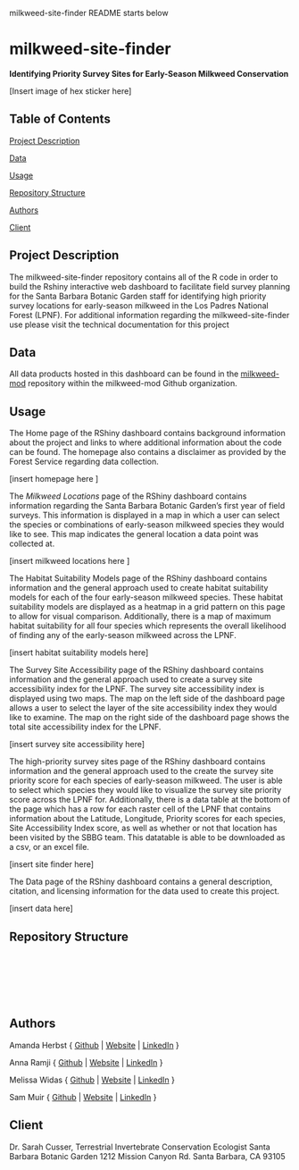 milkweed-site-finder README starts below

# milkweed-site-finder

 **Identifying Priority Survey Sites for Early-Season Milkweed Conservation**

[Insert image of hex sticker here]

## Table of Contents

[Project Description](##project-description)

[Data](##data)

[Usage](##usage)

[Repository Structure](##repository-structure)

[Authors](##authors)

[Client](##client)

## Project Description
The milkweed-site-finder repository contains all of the R code in order to build the Rshiny interactive web dashboard to facilitate field survey planning for the Santa Barbara Botanic Garden staff for identifying high priority survey locations for early-season milkweed in the Los Padres National Forest (LPNF). For additional information regarding the milkweed-site-finder use please visit the technical documentation for this project
 
## Data
All data products hosted in this dashboard can be found in the [milkweed-mod](https://github.com/milkweed-mod/milkweed-mod) repository within the milkweed-mod Github organization. 

## Usage

The Home page of the RShiny dashboard contains background information about the project and links to where additional information about the code can be found. The homepage also contains a disclaimer as provided by the Forest Service regarding data collection.

[insert homepage here ]

The *Milkweed Locations* page of the RShiny dashboard contains information regarding the Santa Barbara Botanic Garden’s first year of field surveys. This information is displayed in a map in which a user can select the species or combinations  of early-season milkweed species they would like to see. This map indicates the general location a data point was collected at.

[insert milkweed locations here ]

The Habitat Suitability Models page of the RShiny dashboard contains information and the general approach used to create habitat suitability models for each of the four early-season milkweed species. These habitat suitability models are displayed as a heatmap in a grid pattern on this page to allow for visual comparison. Additionally, there is a map of maximum habitat suitability for all four species which represents the overall likelihood of finding any of the early-season milkweed across the LPNF.

[insert habitat suitability models here]

The Survey Site Accessibility page of the RShiny dashboard contains information and the general approach used to create a survey site accessibility index for the LPNF. The survey site accessibility index is displayed using two maps. The map on the left side of the dashboard page allows a user to select the layer of the site accessibility index they would like to examine. The map on the right side of the dashboard page shows the total site accessibility index for the LPNF.

[insert survey site accessibility here]

The high-priority survey sites page of the RShiny dashboard contains information and the general approach used to the create the survey site priority score for each species of early-season milkweed. The user is able to select which species they would like to visualize the survey site priority score across the LPNF for. Additionally, there is a data table at the bottom of the page which has a row for each raster cell of the LPNF that contains information about the Latitude, Longitude, Priority scores for each species, Site Accessibility Index score, as well as whether or not that location has been visited by the SBBG team. This datatable is able to be downloaded as a csv, or an excel file. 

[insert site finder here]

The Data page of the RShiny dashboard contains a general description, citation, and licensing information for the data used to create this project. 

[insert data here]

## Repository Structure
```







```




## Authors

 Amanda Herbst { [Github](https://github.com/amandaherbst) | [Website](amandaherbst.github.io) | [LinkedIn](https://www.linkedin.com/in/amanda-herbst/) }

 Anna Ramji { [Github](https://github.com/annaramji) | [Website](https://annaramji.github.io/) | [LinkedIn](https://www.linkedin.com/in/annaramji/) }

 Melissa Widas { [Github](https://github.com/mwidas) | [Website](https://mwidas.github.io/) | [LinkedIn](https://www.linkedin.com/in/mwidas/) }

 Sam Muir { [Github](https://github.com/shmuir) | [Website](https://shmuir.github.io/) | [LinkedIn](https://www.linkedin.com/in/shmuir/) }

## Client
Dr. Sarah Cusser, Terrestrial Invertebrate Conservation Ecologist
Santa Barbara Botanic Garden
1212 Mission Canyon Rd.
Santa Barbara, CA 93105


